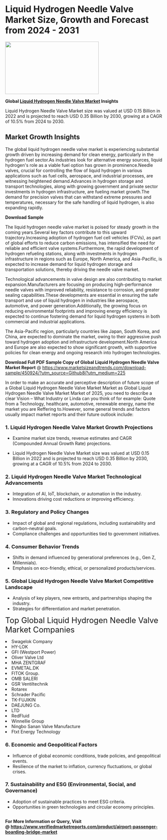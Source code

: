 <H1>Liquid Hydrogen Needle Valve Market Size, Growth and Forecast from 2024 - 2031</H1><img class="aligncenter size-medium wp-image-584254" src="https://thirdeyenews.in/wp-content/uploads/2024/09/Global-Market-Research-300x168.jpeg" alt="" width="300" height="168" /><p><strong>Global&nbsp;<a href="https://www.marketsizeandtrends.com/download-sample/450924/?utm_source=Github8j?utm_medium=225">Liquid Hydrogen Needle Valve Market</a> Insights</strong></p><p>Liquid Hydrogen Needle Valve Market size was valued at USD 0.15 Billion in 2022 and is projected to reach USD 0.35 Billion by 2030, growing at a CAGR of 10.5% from 2024 to 2030.</p><p><h2>Market Growth Insights</h2> <p>The global liquid hydrogen needle valve market is experiencing substantial growth driven by increasing demand for clean energy, particularly in the hydrogen fuel sector.As industries look for alternative energy sources, liquid hydrogen's role as a viable fuel option has grown in prominence.Needle valves, crucial for controlling the flow of liquid hydrogen in various applications such as fuel cells, aerospace, and industrial processes, are witnessing heightened demand.Advances in hydrogen storage and transport technologies, along with growing government and private sector investments in hydrogen infrastructure, are fueling market growth.The demand for precision valves that can withstand extreme pressures and temperatures, necessary for the safe handling of liquid hydrogen, is also expanding rapidly.</p> <p><strong>Download Sample</strong></p> <p>The liquid hydrogen needle valve market is poised for steady growth in the coming years.Several key factors contribute to this upward trajectory.Increasing adoption of hydrogen fuel cell vehicles (FCVs), as part of global efforts to reduce carbon emissions, has intensified the need for reliable and efficient valve systems.Furthermore, the rapid development of hydrogen refueling stations, along with investments in hydrogen infrastructure in regions such as Europe, North America, and Asia-Pacific, is expected to increase demand for liquid hydrogen storage and transportation solutions, thereby driving the needle valve market.</p> <p>Technological advancements in valve design are also contributing to market expansion.Manufacturers are focusing on producing high-performance needle valves with improved reliability, resistance to corrosion, and greater sealing capabilities.These developments are essential in ensuring the safe transport and use of liquid hydrogen in industries like aerospace, automotive, and power generation.Additionally, the growing focus on reducing environmental footprints and improving energy efficiency is expected to continue fostering demand for liquid hydrogen systems in both commercial and industrial applications.</p> <p>The Asia-Pacific region, particularly countries like Japan, South Korea, and China, are expected to dominate the market, owing to their aggressive push toward hydrogen adoption and infrastructure development.North America and Europe are also expected to show significant growth, with supportive policies for clean energy and ongoing research into hydrogen technologies.</p> <p><span class=""><strong>Download Full PDF Sample Copy of Global Liquid Hydrogen Needle Valve Market Report</strong> @ <a href="https://www.marketsizeandtrends.com/download-sample/450924/?utm_source=Github8j?utm_medium=225" target="_blank">https://www.marketsizeandtrends.com/download-sample/450924/?utm_source=Github8j?utm_medium=225</a></span></p><p>In order to make an accurate and perceptive description of future scope of a Global&nbsp;Liquid Hydrogen Needle Valve Market Market as Global&nbsp;Liquid Hydrogen Needle Valve Market Market of 2025, you need to describe a clear Vision &ndash; What Industry or Linda can you think of for example: Quote from a Technology, healthcare, automotive, renewable energy, name the market you are Reffering to.However, some general trends and factors usually impact market reports and their future outlook include:</p><h3>1.&nbsp;<strong>Liquid Hydrogen Needle Valve Market Growth Projections</strong></h3><ul><li>Examine market size trends, revenue estimates and CAGR (Compounded Annual Growth Rate) projections.</li><li><p>Liquid Hydrogen Needle Valve Market size was valued at USD 0.15 Billion in 2022 and is projected to reach USD 0.35 Billion by 2030, growing at a CAGR of 10.5% from 2024 to 2030.</p></li></ul><h3>2.&nbsp;<strong>Liquid Hydrogen Needle Valve Market Technological Advancements</strong></h3><ul><li>Integration of AI, IoT, blockchain, or automation in the industry.</li><li>Innovations driving cost reductions or improving efficiency.</li></ul><h3>3.&nbsp;<strong>Regulatory and Policy Changes</strong></h3><ul><li>Impact of global and regional regulations, including sustainability and carbon-neutral goals.</li><li>Compliance challenges and opportunities tied to government initiatives.</li></ul><h3>4.&nbsp;<strong>Consumer Behavior Trends</strong></h3><ul><li>Shifts in demand influenced by generational preferences (e.g., Gen Z, Millennials).</li><li>Emphasis on eco-friendly, ethical, or personalized products/services.</li></ul><h3>5.&nbsp;<strong>Global Liquid Hydrogen Needle Valve Market Competitive Landscape</strong></h3><ul><li>Analysis of key players, new entrants, and partnerships shaping the industry.</li><li>Strategies for differentiation and market penetration.</li></ul><p data-pm-slice="1 1 []"><span style="color: inherit; font-family: inherit; font-size: 25px;">Top Global Liquid Hydrogen Needle Valve Market Companies</span></p><div class="" data-test-id=""><p><li>Swagelok Company</li><li> HY-LOK</li><li> GFI (Westport Power)</li><li> Oliver Valve Ltd</li><li> MHA ZENTGRAF</li><li> EVMETAL.DK</li><li> FITOK Group.</li><li> OMB SALERI</li><li> GSR Ventiltechnik</li><li> Rotarex</li><li> Schrader Pacific</li><li> TK-FUJIKIN</li><li> DAEJUNG Co.</li><li>LTD</li><li> RedFluid</li><li> Winnellie Group</li><li> Ningbo Sanan Valve Manufacture</li><li> Ftxt Energy Technology</li></p></div><h3>6.&nbsp;<strong>Economic and Geopolitical Factors</strong></h3><ul><li>Influence of global economic conditions, trade policies, and geopolitical events.</li><li>Resilience of the market to inflation, currency fluctuations, or global crises.</li></ul><h3>7.&nbsp;<strong>Sustainability and ESG (Environmental, Social, and Governance)</strong></h3><ul><li>Adoption of sustainable practices to meet ESG criteria.</li><li>Opportunities in green technologies and circular economy principles.</li></ul><h2><strong style="font-size: 14px;">For More Information or Query, Visit @&nbsp;</strong><a style="background-color: #ffffff; font-size: 14px;" href="https://www.marketsizeandtrends.com/report/liquid-hydrogen-needle-valve-market/" target="_blank">https://www.verifiedmarketreports.com/product/airport-passenger-boarding-bridge-market</a></h2>